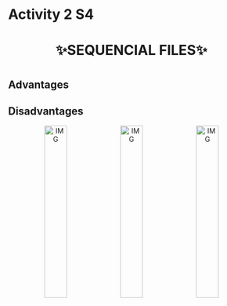# Activity 2 S4

<H1 align="center">✨SEQUENCIAL FILES✨<H1> 

<H2>Advantages</H2>
<H2>Disadvantages</H2>
<div class="image-container" align="center">
<img align="center" alt="IMG" src="https://github.com/eduardomv2/Activiad-2-S4/assets/87501782/25abfcac-9f7a-4bd0-bd40-f364bb5c50d8" width="30%" height="auto" />
<img align="center" alt="IMG" src="https://github.com/eduardomv2/Activiad-2-S4/assets/87501782/294912ae-dea9-4dca-9940-708d70eaa5f2" width="30%" height="auto" />
<img align="center" alt="IMG" src="https://github.com/eduardomv2/Activiad-2-S4/assets/87501782/8f11b69a-0774-4af1-b134-f07d95879eb8" width="30%" height="auto" />
</div>
